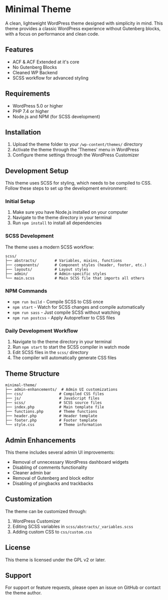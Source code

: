 # Minimal Theme

A clean, lightweight WordPress theme designed with simplicity in mind. This theme provides a classic WordPress experience without Gutenberg blocks, with a focus on performance and clean code.

## Features

- ACF & ACF Extended at it's core
- No Gutenberg Blocks
- Cleaned WP Backend
- SCSS workflow for advanced styling

## Requirements

- WordPress 5.0 or higher
- PHP 7.4 or higher
- Node.js and NPM (for SCSS development)

## Installation

1. Upload the theme folder to your `/wp-content/themes/` directory
2. Activate the theme through the 'Themes' menu in WordPress
3. Configure theme settings through the WordPress Customizer

## Development Setup

This theme uses SCSS for styling, which needs to be compiled to CSS. Follow these steps to set up the development environment:

### Initial Setup

1. Make sure you have Node.js installed on your computer
2. Navigate to the theme directory in your terminal
3. Run `npm install` to install all dependencies

### SCSS Development

The theme uses a modern SCSS workflow:

```
scss/
├── abstracts/        # Variables, mixins, functions
├── components/       # Component styles (header, footer, etc.)
├── layouts/          # Layout styles
├── admin/            # Admin-specific styles
└── main.scss         # Main SCSS file that imports all others
```

### NPM Commands

- `npm run build` - Compile SCSS to CSS once
- `npm start` - Watch for SCSS changes and compile automatically
- `npm run sass` - Just compile SCSS without watching
- `npm run postcss` - Apply Autoprefixer to CSS files

### Daily Development Workflow

1. Navigate to the theme directory in your terminal
2. Run `npm start` to start the SCSS compiler in watch mode
3. Edit SCSS files in the `scss/` directory
4. The compiler will automatically generate CSS files

## Theme Structure

```
minimal-theme/
├── admin-enhancements/  # Admin UI customizations
├── css/                # Compiled CSS files
├── js/                 # JavaScript files
├── scss/               # SCSS source files
├── index.php           # Main template file
├── functions.php       # Theme functions
├── header.php          # Header template
├── footer.php          # Footer template
└── style.css           # Theme information
```

## Admin Enhancements

This theme includes several admin UI improvements:
- Removal of unnecessary WordPress dashboard widgets
- Disabling of comments functionality
- Cleaner admin bar
- Removal of Gutenberg and block editor
- Disabling of pingbacks and trackbacks

## Customization

The theme can be customized through:
1. WordPress Customizer
2. Editing SCSS variables in `scss/abstracts/_variables.scss`
3. Adding custom CSS to `css/custom.css`

## License

This theme is licensed under the GPL v2 or later.

## Support

For support or feature requests, please open an issue on GitHub or contact the theme author.